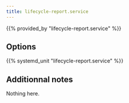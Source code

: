 ```yaml
---
title: lifecycle-report.service
---
```


{{% provided_by "lifecycle-report.service" %}}

## Options

{{% systemd_unit "lifecycle-report.service" %}}

## Additionnal notes

Nothing here.